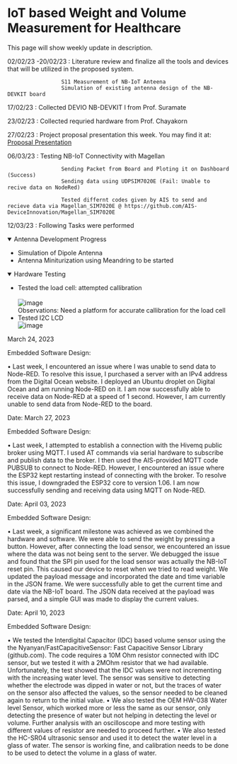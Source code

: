 <h1>IoT based Weight and Volume Measurement for Healthcare​</h1>

This page will show weekly update in description. 

02/02/23 -20/02/23 : Literature review and finalize all the tools and devices that will be utilized in the proposed system.

                     S11 Measurement of NB-IoT Anteena
                     Simulation of existing antenna design of the NB-DEVKIT board 
                     

17/02/23           : Collected DEVIO NB-DEVKIT I from Prof. Suramate

23/02/23           : Collected requried hardware from Prof. Chayakorn

27/02/23           : Project proposal presentation this week. You may find it at: 
[Proposal Presentation](https://kmutnbacth-my.sharepoint.com/:p:/r/personal/s6509106860081_kmutnb_ac_th/Documents/IoT_ProposalV1_annotatedV1%20(1).pptx?d=w3adcc676a5a64be78801dab719e66fe9&csf=1&web=1&e=OUf46D)

06/03/23           : Testing NB-IoT Connectivity with Magellan 
                     
                     Sending Packet from Board and Ploting it on Dashboard (Success)
                     Sending data using UDPSIM7020E (Fail: Unable to recive data on NodeRed)                     
   
                     Tested differnt codes given by AIS to send and recieve data via Magellan_SIM7020E @ https://github.com/AIS-DeviceInnovation/Magellan_SIM7020E
                     
                     
12/03/23           : Following Tasks were performed
                    <details open>
                        <summary>Antenna Development Progress</summary>
                            <ul>
                                <li>Simulation of Dipole Antenna</li>
                                <li>Antenna Miniturization using Meandring to be started</li>
                            </ul>
                    </details>
                    <details open>
                        <summary>Hardware Testing</summary>
                            <ul>
                                <li>Tested the load cell: attempted callibration</li>                   
                                 ![image](https://user-images.githubusercontent.com/80390361/224552007-baa1172f-74fd-4875-b554-551f38ac1b64.png)                      
                                  Observations: Need a platform for accurate callibration for the load cell
                                <li>Tested I2C LCD</li>
                                 ![image](https://user-images.githubusercontent.com/80390361/224552322-bc39535c-76ac-4964-9007-f272c49f1699.png)
                            </ul>
                    </details>
                   

March 24, 2023

Embedded Software Design:

• Last week, I encountered an issue where I was unable to send data to Node-RED. To resolve this issue, I purchased a server with an IPv4 address from the Digital Ocean website. I deployed an Ubuntu droplet on Digital Ocean and am running Node-RED on it. I am now successfully able to receive data on Node-RED at a speed of 1 second. However, I am currently unable to send data from Node-RED to the board.
 

Date: March 27, 2023

Embedded Software Design:

• Last week, I attempted to establish a connection with the Hivemq public broker using MQTT. I used AT commands via serial hardware to subscribe and publish data to the broker. I then used the AIS-provided MQTT code PUBSUB to connect to Node-RED. However, I encountered an issue where the ESP32 kept restarting instead of connecting with the broker. To resolve this issue, I downgraded the ESP32 core to version 1.06. I am now successfully sending and receiving data using MQTT on Node-RED.



Date: April 03, 2023

Embedded Software Design:

• Last week, a significant milestone was achieved as we combined the hardware and software. We were able to send the weight by pressing a button. However, after connecting the load sensor, we encountered an issue where the data was not being sent to the server. We debugged the issue and found that the SPI pin used for the load sensor was actually the NB-IoT reset pin. This caused our device to reset when we tried to read weight. We updated the payload message and incorporated the date and time variable in the JSON frame. We were successfully able to get the current time and date via the NB-IoT board. The JSON data received at the payload was parsed, and a simple GUI was made to display the current values.



Date: April 10, 2023

Embedded Software Design:

•	We tested the Interdigital Capacitor (IDC) based volume sensor using the the Nyanyan/FastCapacitiveSensor: Fast Capacitive Sensor Library (github.com). The code requires a 10M Ohm resistor connected with IDC sensor, but we tested it with a 2MOhm resistor that we had available. Unfortunately, the test showed that the IDC values were not incrementing with the increasing water level. The sensor was sensitive to detecting whether the electrode was dipped in water or not, but the traces of water on the sensor also affected the values, so the sensor needed to be cleaned again to return to the initial value.
•	We also tested the OEM HW-038 Water level Sensor, which worked more or less the same as our sensor, only detecting the presence of water but not helping in detecting the level or volume. Further analysis with an oscilloscope and more testing with different values of resistor are needed to proceed further.
•	We also tested the HC-SR04 ultrasonic sensor and used it to detect the water level in a glass of water. The sensor is working fine, and calibration needs to be done to be used to detect the volume in a glass of water.




  

             
 
                     
